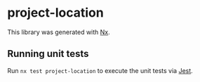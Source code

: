 # project-location

This library was generated with [Nx](https://nx.dev).

## Running unit tests

Run `nx test project-location` to execute the unit tests via [Jest](https://jestjs.io).
